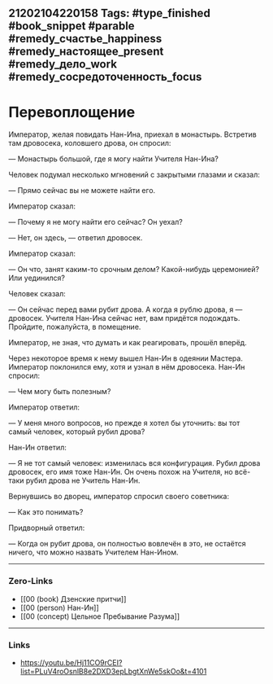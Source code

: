 21202104220158
Tags: #type_finished #book_snippet #parable #remedy_счастье_happiness #remedy_настоящее_present #remedy_дело_work #remedy_сосредоточенность_focus
---
# Перевоплощение

Император, желая повидать Нан-Ина, приехал в монастырь. Встретив там дровосека, коловшего дрова, он спросил:

— Монастырь большой, где я могу найти Учителя Нан-Ина?

Человек подумал несколько мгновений с закрытыми глазами и сказал:

— Прямо сейчас вы не можете найти его.

Император сказал:

— Почему я не могу найти его сейчас? Он уехал?

— Нет, он здесь, — ответил дровосек.

Император сказал:

— Он что, занят каким-то срочным делом? Какой-нибудь церемонией? Или уединился?

Человек сказал:

— Он сейчас перед вами рубит дрова. А когда я рублю дрова, я — дровосек. Учителя Нан-Ина сейчас нет, вам придётся подождать. Пройдите, пожалуйста, в помещение.

Император, не зная, что думать и как реагировать, прошёл вперёд.

Через некоторое время к нему вышел Нан-Ин в одеянии Мастера. Император поклонился ему, хотя и узнал в нём дровосека. Нан-Ин спросил:

— Чем могу быть полезным?

Император ответил:

— У меня много вопросов, но прежде я хотел бы уточнить: вы тот самый человек, который рубил дрова?

Нан-Ин ответил:

— Я не тот самый человек: изменилась вся конфигурация. Рубил дрова дровосек, его имя тоже Нан-Ин. Он очень похож на Учителя, но всё-таки рубил дрова не Учитель Нан-Ин.

Вернувшись во дворец, император спросил своего советника:

— Как это понимать?

Придворный ответил:

— Когда он рубит дрова, он полностью вовлечён в это, не остаётся ничего, что можно назвать Учителем Нан-Ином.  

---
### Zero-Links
- [[00 (book) Дзенские притчи]]
- [[00 (person) Нан-Ин]]
- [[00 (concept) Цельное Пребывание Разума]]
---
### Links
- https://youtu.be/Hj11CO9rCEI?list=PLuV4roOsnlB8e2DXD3epLbgtXnWe5skOo&t=4101